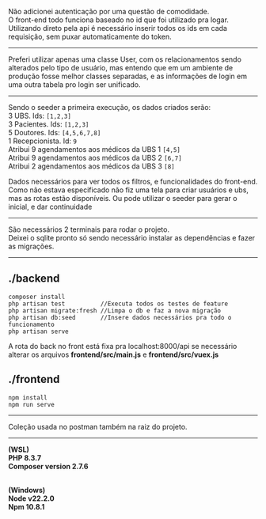 Não adicionei autenticação por uma questão de comodidade. <br/>
O front-end todo funciona baseado no id que foi utilizado pra logar. <br/>
Utilizando direto pela api é necessário inserir todos os ids em cada requisição, sem puxar automaticamente do token. <br/>

---

Preferi utilizar apenas uma classe User, com os relacionamentos sendo alterados pelo tipo de usuário, mas entendo que em um ambiente de produção fosse melhor classes separadas, e as informações de login em uma outra tabela pro login ser unificado. 

---

Sendo o seeder a primeira execução, os dados criados serão: <br/>
3 UBS. Ids: ```[1,2,3]``` <br/>
3 Pacientes. Ids: ```[1,2,3] ```<br/>
5 Doutores. Ids: ```[4,5,6,7,8]``` <br/>
1 Recepcionista. Id: ```9``` <br/>
Atribui 9 agendamentos aos médicos da UBS 1 ```[4,5]``` <br/>
Atribui 9 agendamentos aos médicos da UBS 2 ```[6,7]``` <br/>
Atribui 2 agendamentos aos médicos da UBS 3 ```[8]``` <br/>

Dados necessários para ver todos os filtros, e funcionalidades do front-end. <br/>
Como não estava especificado não fiz uma tela para criar usuários e ubs, mas as rotas estão disponíveis. Ou pode utilizar o seeder para gerar o inicial, e dar continuidade <br/>

---
São necessários 2 terminais para rodar o projeto. <br/>
Deixei o sqlite pronto só sendo necessário instalar as dependências e fazer as migrações. <br/>

---
## ./backend
```
composer install
php artisan test          //Executa todos os testes de feature
php artisan migrate:fresh //Limpa o db e faz a nova migração
php artisan db:seed       //Insere dados necessários pra todo o funcionamento
php artisan serve
```

A rota do back no front está fixa pra localhost:8000/api se necessário alterar os arquivos **frontend/src/main.js** e **frontend/src/vuex.js**
## ./frontend
```
npm install
npm run serve
```
---
Coleção usada no postman também na raiz do projeto.

---

<strong>(WSL) <br/>
PHP 8.3.7 <br/>
Composer version 2.7.6 <br/> <br/>

(Windows) <br/>
Node v22.2.0 <br/>
Npm 10.8.1 <br/></strong>
